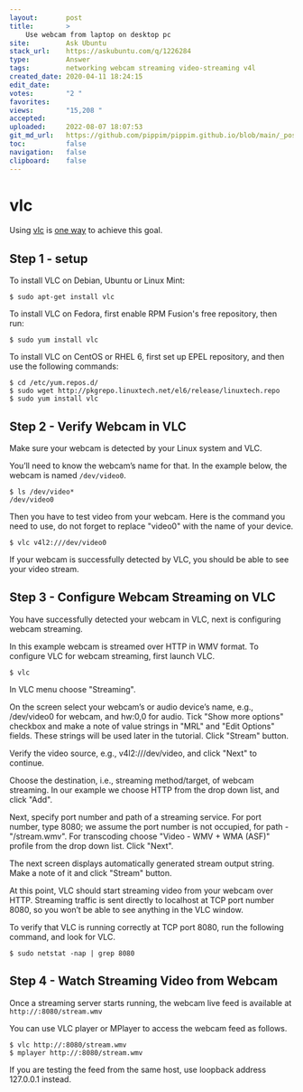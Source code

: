 ```yaml
---
layout:       post
title:        >
    Use webcam from laptop on desktop pc
site:         Ask Ubuntu
stack_url:    https://askubuntu.com/q/1226284
type:         Answer
tags:         networking webcam streaming video-streaming v4l
created_date: 2020-04-11 18:24:15
edit_date:    
votes:        "2 "
favorites:    
views:        "15,208 "
accepted:     
uploaded:     2022-08-07 18:07:53
git_md_url:   https://github.com/pippim/pippim.github.io/blob/main/_posts/2020/2020-04-11-Use-webcam-from-laptop-on-desktop-pc.md
toc:          false
navigation:   false
clipboard:    false
---
```


# vlc

Using [vlc][1] is [one way][2] to achieve this goal.

## Step 1 - setup

To install VLC on Debian, Ubuntu or Linux Mint:

``` 
$ sudo apt-get install vlc
```

To install VLC on Fedora, first enable RPM Fusion's free repository, then run:

``` 
$ sudo yum install vlc
```

To install VLC on CentOS or RHEL 6, first set up EPEL repository, and then use the following commands:

``` 
$ cd /etc/yum.repos.d/
$ sudo wget http://pkgrepo.linuxtech.net/el6/release/linuxtech.repo
$ sudo yum install vlc
```

## Step 2 - Verify Webcam in VLC

Make sure your webcam is detected by your Linux system and VLC.

You’ll need to know the webcam’s name for that. In the example below, the webcam is named `/dev/video0`.

``` 
$ ls /dev/video*
/dev/video0
```

Then you have to test video from your webcam. Here is the command you need to use, do not forget to replace "video0" with the name of your device.

``` 
$ vlc v4l2:///dev/video0
```

If your webcam is successfully detected by VLC, you should be able to see your video stream.

## Step 3 - Configure Webcam Streaming on VLC

You have successfully detected your webcam in VLC, next is configuring webcam streaming.

In this example webcam is streamed over HTTP in WMV format. To configure VLC for webcam streaming, first launch VLC.

``` 
$ vlc
```

In VLC menu choose "Streaming".

On the screen select your webcam’s or audio device’s name, e.g., /dev/video0 for webcam, and hw:0,0 for audio. Tick "Show more options" checkbox and make a note of value strings in "MRL" and "Edit Options" fields. These strings will be used later in the tutorial. Click "Stream" button.

Verify the video source, e.g., v4l2:///dev/video, and click "Next" to continue.

Choose the destination, i.e., streaming method/target, of webcam streaming. In our example we choose HTTP from the drop down list, and click "Add".

Next, specify port number and path of a streaming service. For port number, type 8080; we assume the port number is not occupied, for path - "/stream.wmv". For transcoding choose "Video - WMV + WMA (ASF)" profile from the drop down list. Click "Next".

The next screen displays automatically generated stream output string. Make a note of it and click "Stream" button.

At this point, VLC should start streaming video from your webcam over HTTP. Streaming traffic is sent directly to localhost at TCP port number 8080, so you won’t be able to see anything in the VLC window.

To verify that VLC is running correctly at TCP port 8080, run the following command, and look for VLC.

``` 
$ sudo netstat -nap | grep 8080
```

## Step 4 - Watch Streaming Video from Webcam

Once a streaming server starts running, the webcam live feed is available at
`http://:8080/stream.wmv`

You can use VLC player or MPlayer to access the webcam feed as follows.

``` 
$ vlc http://:8080/stream.wmv
$ mplayer http://:8080/stream.wmv
```

If you are testing the feed from the same host, use loopback address 127.0.0.1 instead.

  [1]: http://www.videolan.org/vlc/index.html
  [2]: https://www.flexihub.com/share-webcam-over-network.html
